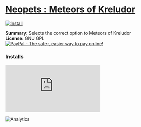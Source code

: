 # [Neopets : Meteors of Kreludor](.)

[![Install](../../resources/image/install_button.jpg)](../../../../raw/master/scripts/Neopets_Meteors_of_Kreludor/28362.user.js)

**Summary:** Selects the correct option to Meteors of Kreludor<br />
**License:** GNU GPL<br />
[![PayPal - The safer, easier way to pay online!](https://www.paypalobjects.com/en_US/i/btn/btn_donate_SM.gif "PayPal - The safer, easier way to pay online!")](https://goo.gl/DNfg2w)

### Installs

![Daily installs](https://gm.wesley.eti.br/count.php?id=scripts/Neopets_Meteors_of_Kreludor/28362.user.js&type=image)

![Analytics](https://ga-beacon.appspot.com/UA-462297-6/master/Neopets_Meteors_of_Kreludor?pixel)
